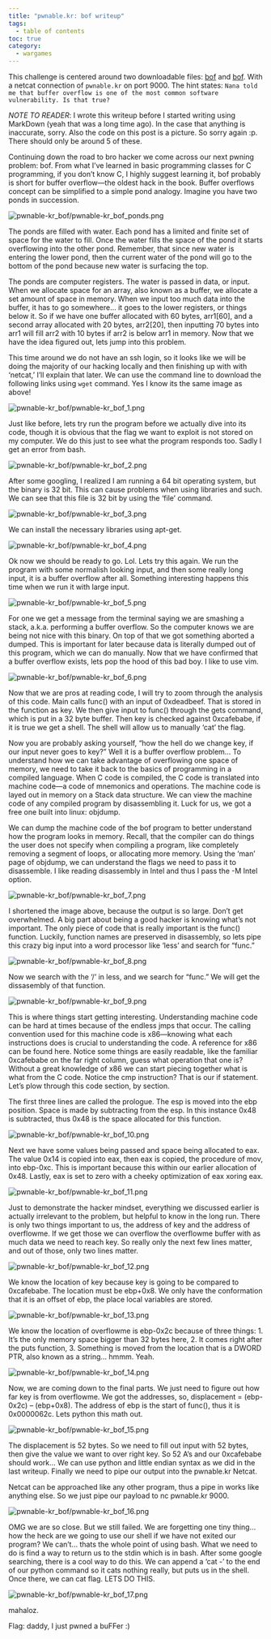 ```yaml
---
title: "pwnable.kr: bof writeup"
tags:
  - table of contents
toc: true
category:
  - wargames
---
```

This challenge is centered around two downloadable files: [bof](http://pwnable.kr/bin/bof) and [bof](http://pwnable.kr/bin/bof.c). With a netcat connection of `pwnable.kr` on port 9000. The hint states: `Nana told me that buffer overflow is one of the most common software vulnerability. Is that true?`


*NOTE TO READER*: I wrote this writeup before I started writing using MarkDown
(yeah that was a long time ago). In the case that anything is inaccurate, sorry.
Also the code on this post is a picture. So sorry again :p. There should only be
around 5 of these.

Continuing down the road to bro hacker we come across our next pwning problem: bof. From what I’ve learned in basic programming classes for C programming, if you don’t know C, I highly suggest learning it, bof probably is short for buffer overflow—the oldest hack in the book. Buffer overflows concept can be simplified to a simple pond analogy. Imagine you have two ponds in succession.

![pwnable-kr_bof/pwnable-kr_bof_ponds.png](/assets/images/wargames/pwnable-kr_bof/pwnable-kr_bof_ponds.jpg) 

The ponds are filled with water. Each pond has a limited and finite set of space for the water to fill. Once the water fills the space of the pond it starts overflowing into the other pond. Remember, that since new water is entering the lower pond, then the current water of the pond will go to the bottom of the pond because new water is surfacing the top. 

The ponds are computer registers. The water is passed in data, or input. When we allocate space for an array, also known as a buffer, we allocate a set amount of space in memory. When we input too much data into the buffer, it has to go somewhere… it goes to the lower registers, or things below it. So if we have one buffer allocated with 60 bytes, arr1[60], and a second array allocated with 20 bytes, arr2[20], then inputting 70 bytes into arr1 will fill arr2 with 10 bytes if arr2 is below arr1 in memory. Now that we have the idea figured out, lets jump into this problem.

This time around we do not have an ssh login, so it looks like we will be doing the majority of our hacking locally and then finishing up with with ‘netcat,’ I’ll explain that later. We can use the command line to download the following links using `wget` command. Yes I know its the same image as above!

![pwnable-kr_bof/pwnable-kr_bof_1.png](/assets/images/wargames/pwnable-kr_bof/pwnable-kr_bof_1.png) 

Just like before, lets try run the program before we actually dive into its code, though it is obvious that the flag we want to exploit is not stored on my computer. We do this just to see what the program responds too. Sadly I get an error from bash.


![pwnable-kr_bof/pwnable-kr_bof_2.png](/assets/images/wargames/pwnable-kr_bof/pwnable-kr_bof_2.png) 

After some googling, I realized I am running a 64 bit operating system, but the binary is 32 bit. This can cause problems when using libraries and such. We can see that this file is 32 bit by using the ‘file’ command. 

![pwnable-kr_bof/pwnable-kr_bof_3.png](/assets/images/wargames/pwnable-kr_bof/pwnable-kr_bof_3.png) 

We can install the necessary libraries using apt-get.

![pwnable-kr_bof/pwnable-kr_bof_4.png](/assets/images/wargames/pwnable-kr_bof/pwnable-kr_bof_4.png)

Ok now we should be ready to go. Lol. Lets try this again. We run the program with some normalish looking input, and then some really long input, it is a buffer overflow after all. Something interesting happens this time when we run it with large input.


![pwnable-kr_bof/pwnable-kr_bof_5.png](/assets/images/wargames/pwnable-kr_bof/pwnable-kr_bof_5.png) 

For one we get a message from the terminal saying we are smashing a stack, a.k.a. performing a buffer overflow. So the computer knows we are being not nice with this binary. On top of that we got something aborted a dumped. This is important for later because data is literally dumped out of this program, which we can do manually. Now that we have confirmed that a buffer overflow exists, lets pop the hood of this bad boy. I like to use vim.

![pwnable-kr_bof/pwnable-kr_bof_6.png](/assets/images/wargames/pwnable-kr_bof/pwnable-kr_bof_6.png) 

Now that we are pros at reading code, I will try to zoom through the analysis of this code. Main calls func() with an input of 0xdeadbeef. That is stored in the function as key. We then give input to func() through the gets command, which is put in a 32 byte buffer. Then key is checked against 0xcafebabe, if it is true we get a shell. The shell will allow us to manually ‘cat’ the flag. 

Now you are probably asking yourself, “how the hell do we change key, if our input never goes to key?” Well it is a buffer overflow problem… To understand how we can take advantage of overflowing one space of memory, we need to take it back to the basics of programming in a compiled language. When C code is compiled, the C code is translated into machine code—a code of mnemonics and operations. The machine code is layed out in memory on a Stack data structure. We can view the machine code of any compiled program by disassembling it. Luck for us, we got a free one built into linux: objdump. 

We can dump the machine code of the bof program to better understand how the program looks in memory. Recall, that the compiler can do things the user does not specify when compiling a program, like completely removing a segment of loops, or allocating more memory. Using the ‘man’ page of objdump, we can understand the flags we need to pass it to disassemble. I like reading disassembly in Intel and thus I pass the -M Intel option. 


![pwnable-kr_bof/pwnable-kr_bof_7.png](/assets/images/wargames/pwnable-kr_bof/pwnable-kr_bof_7.png) 

I shortened the image above, because the output is so large. Don’t get overwhelmed. A big part about being a good hacker is knowing what’s not important. The only piece of code that is really important is the func() function. Luckily, function names are preserved in disassembly, so lets pipe this crazy big input into a word processor like ‘less’ and search for “func.”


![pwnable-kr_bof/pwnable-kr_bof_8.png](/assets/images/wargames/pwnable-kr_bof/pwnable-kr_bof_8.png) 

Now we search with the ‘/’ in less, and we search for “func.” We will get the dissasembly of that function.

![pwnable-kr_bof/pwnable-kr_bof_9.png](/assets/images/wargames/pwnable-kr_bof/pwnable-kr_bof_9.png) 

This is where things start getting interesting. Understanding machine code can be hard at times because of the endless jmps that occur. The calling convention used for this machine code is x86—knowing what each instructions does is crucial to understanding the code. A reference for x86 can be found here. 
Notice some things are easily readable, like the familiar 0xcafebabe on the far right column, guess what operation that one is? Without a great knowledge of x86 we can start piecing together what is what from the C code. Notice the cmp instruction? That is our if statement. Let’s plow through this code section, by section.

The first three lines are called the prologue. The esp is moved into the ebp position. Space is made by subtracting from the esp. In this instance 0x48 is subtracted, thus 0x48 is the space allocated for this function. 

![pwnable-kr_bof/pwnable-kr_bof_10.png](/assets/images/wargames/pwnable-kr_bof/pwnable-kr_bof_10.png) 

Next we have some values being passed and space being allocated to eax. The value 0x14 is copied into eax, then eax is copied, the procedure of mov, into ebp-0xc. This is important because this within our earlier allocation of 0x48. Lastly, eax is set to zero with a cheeky optimization of eax xoring eax. 


![pwnable-kr_bof/pwnable-kr_bof_11.png](/assets/images/wargames/pwnable-kr_bof/pwnable-kr_bof_11.png) 

Just to demonstrate the hacker mindset, everything we discussed earlier is actually irrelevant to the problem, but helpful to know in the long run. There is only two things important to us, the address of key and the address of overflowme. If we get those we can overflow the overflowme buffer with as much data we need to reach key. So really only the next few lines matter, and out of those, only two lines matter.

![pwnable-kr_bof/pwnable-kr_bof_12.png](/assets/images/wargames/pwnable-kr_bof/pwnable-kr_bof_12.png) 

We know the location of key because key is going to be compared to 0xcafebabe. The location must be ebp+0x8. We only have the conformation that it is an offset of ebp, the place local variables are stored.


![pwnable-kr_bof/pwnable-kr_bof_13.png](/assets/images/wargames/pwnable-kr_bof/pwnable-kr_bof_13.png) 

We know the location of overflowme is ebp-0x2c because of three things: 1. It’s the only memory space bigger than 32 bytes here, 2. It comes right after the puts function, 3. Something is moved from the location that is a DWORD PTR, also known as a string… hmmm. Yeah. 

![pwnable-kr_bof/pwnable-kr_bof_14.png](/assets/images/wargames/pwnable-kr_bof/pwnable-kr_bof_14.png) 

Now, we are coming down to the final parts. We just need to figure out how far key is from overflowme. We got the addresses, so, displacement = (ebp-0x2c) – (ebp+0x8). The address of ebp is the start of func(), thus it is 0x0000062c. Lets python this math out.


![pwnable-kr_bof/pwnable-kr_bof_15.png](/assets/images/wargames/pwnable-kr_bof/pwnable-kr_bof_15.png) 

The displacement is 52 bytes. So we need to fill out input with 52 bytes, then give the value we want to over right key. So 52 A’s and our 0xcafebabe should work… We can use python and little endian syntax as we did in the last writeup. Finally we need to pipe our output into the pwnable.kr Netcat.

Netcat can be approached like any other program, thus a pipe in works like anything else. So we just pipe our payload to nc pwnable.kr 9000.


![pwnable-kr_bof/pwnable-kr_bof_16.png](/assets/images/wargames/pwnable-kr_bof/pwnable-kr_bof_16.png) 

OMG we are so close. But we still failed. We are forgetting one tiny thing… how the heck are we going to use our shell if we have not exited our program? We can’t… thats the whole point of using bash. What we need to do is find a way to return us to the stdin which is in bash. After some google searching, there is a cool way to do this. We can append a ‘cat -’ to the end of our python command so it cats nothing really, but puts us in the shell. Once there, we can cat flag. LETS DO THIS.


![pwnable-kr_bof/pwnable-kr_bof_17.png](/assets/images/wargames/pwnable-kr_bof/pwnable-kr_bof_17.png) 

mahaloz.

Flag: daddy, I just pwned a buFFer :)








	








